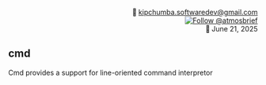 <p align="right">
    <strong>📨 </strong> <a href="mailto:kipchumba.softwaredev@gmail.com">kipchumba.softwaredev@gmail.com</a><br>
    <a href="https://x.com/atmosbrief" target="_blank">
        <img src="https://img.shields.io/twitter/follow/atmosbrief?style=social" alt="Follow @atmosbrief" />
    </a><br>
    <strong>📅 </strong> June 21, 2025
</p>

cmd
---
Cmd provides a support for line-oriented command interpretor
